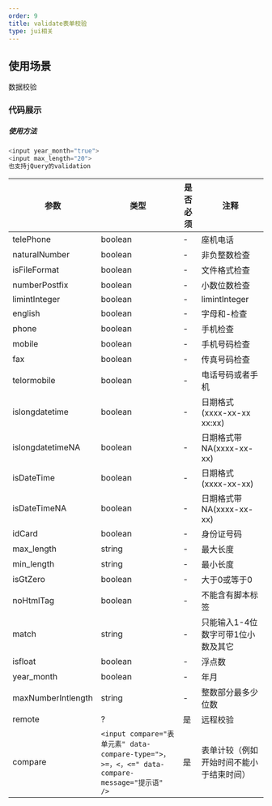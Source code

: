 ```yaml
---
order: 9
title: validate表单校验
type: jui相关
---
```


## 使用场景

数据校验

### 代码展示

##### 使用方法

```js
<input year_month="true">
<input max_length="20">
也支持jQuery的validation
```
参数|类型|是否必须|注释
-|-|-|-
telePhone|boolean|-|座机电话
naturalNumber|boolean|-|非负整数检查
isFileFormat|boolean|-|文件格式检查
numberPostfix|boolean|-|小数位数检查
limintInteger|boolean|-|limintInteger
english|boolean|-|字母和-检查
phone|boolean|-|手机检查
mobile|boolean|-|手机号码检查
fax|boolean|-|传真号码检查
telormobile|boolean|-|电话号码或者手机
islongdatetime|boolean|-|日期格式(xxxx-xx-xx xx:xx)
islongdatetimeNA|boolean|-|日期格式带NA(xxxx-xx-xx)
isDateTime|boolean|-|日期格式(xxxx-xx-xx)
isDateTimeNA|boolean|-|日期格式带NA(xxxx-xx-xx)
idCard|boolean|-|身份证号码
max_length|string|-|最大长度
min_length|string|-|最小长度
isGtZero|boolean|-|大于0或等于0
noHtmlTag|boolean|-|不能含有脚本标签
match|string|-|只能输入1-4位数字可带1位小数及其它
isfloat|boolean|-|浮点数
year_month|boolean|-|年月
maxNumberIntlength|string|-|整数部分最多少位数
remote|?|是|远程校验
compare|`<input compare="表单元素" data-compare-type=">，>=，<，<=" data-compare-message="提示语" />`|是|表单计较（例如开始时间不能小于结束时间）
